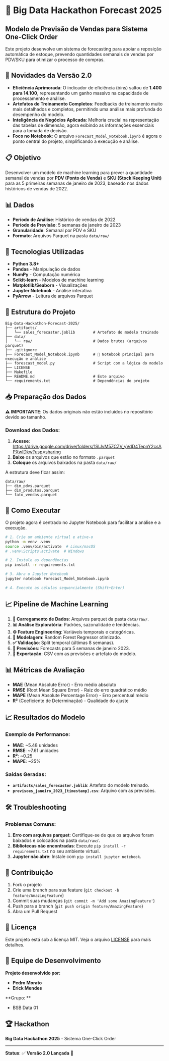 # 🎯 Big Data Hackathon Forecast 2025

## Modelo de Previsão de Vendas para Sistema One-Click Order

Este projeto desenvolve um sistema de forecasting para apoiar a reposição automática de estoque, prevendo quantidades semanais de vendas por PDV/SKU para otimizar o processo de compras.

## 🌟 Novidades da Versão 2.0

- **Eficiência Aprimorada**: O indicador de eficiência (bins) saltou de **1.400 para 14.100**, representando um ganho massivo na capacidade de processamento e análise.
- **Artefatos de Treinamento Completos**: Feedbacks de treinamento muito mais detalhados e completos, permitindo uma análise mais profunda do desempenho do modelo.
- **Inteligência de Negócios Aplicada**: Melhoria crucial na representação das tabelas de dimensão, agora exibindo as informações essenciais para a tomada de decisão.
- **Foco no Notebook**: O arquivo `Forecast_Model_Notebook.ipynb` é agora o ponto central do projeto, simplificando a execução e análise.

## 📋 Objetivo

Desenvolver um modelo de machine learning para prever a quantidade semanal de vendas por **PDV (Ponto de Venda)** e **SKU (Stock Keeping Unit)** para as 5 primeiras semanas de janeiro de 2023, baseado nos dados históricos de vendas de 2022.

## 📊 Dados

- **Período de Análise**: Histórico de vendas de 2022
- **Período de Previsão**: 5 semanas de janeiro de 2023
- **Granularidade**: Semanal por PDV e SKU
- **Formato**: Arquivos Parquet na pasta `data/raw/`

## 🔧 Tecnologias Utilizadas

- **Python 3.8+**
- **Pandas** - Manipulação de dados
- **NumPy** - Computação numérica  
- **Scikit-learn** - Modelos de machine learning
- **Matplotlib/Seaborn** - Visualizações
- **Jupyter Notebook** - Análise interativa
- **PyArrow** - Leitura de arquivos Parquet

## 📁 Estrutura do Projeto

```
Big-Data-Hackathon-Forecast-2025/
├── artifacts/
│   └── sales_forecaster.joblib        # Artefato do modelo treinado
├── data/
│   └── raw/                           # Dados brutos (arquivos parquet)
├── .gitignore
├── Forecast_Model_Notebook.ipynb      # 📓 Notebook principal para execução e análise
├── forescast_model.py                 # Script com a lógica do modelo
├── LICENSE
├── Makefile
├── README.md                          # Este arquivo
└── requirements.txt                   # Dependências do projeto
```

## 📥 Preparação dos Dados

**⚠️ IMPORTANTE**: Os dados originais não estão incluídos no repositório devido ao tamanho.

### Download dos Dados:
1. **Acesse**: https://drive.google.com/drive/folders/1SIJvM5ZCZV_yVdD4TepnY2csAPXwIDkw?usp=sharing 
2. **Baixe** os arquivos que estão no formato `.parquet`
3. **Coloque** os arquivos baixados na pasta `data/raw/`

A estrutura deve ficar assim:
```
data/raw/
├── dim_pdvs.parquet
├── dim_produtos.parquet
└── fato_vendas.parquet
```

## 🚀 Como Executar

O projeto agora é centrado no Jupyter Notebook para facilitar a análise e a execução.

```bash
# 1. Crie um ambiente virtual e ative-o
python -m venv .venv
source .venv/bin/activate  # Linux/macOS
# .venv\Scripts\activate  # Windows

# 2. Instale as dependências
pip install -r requirements.txt

# 3. Abra o Jupyter Notebook
jupyter notebook Forecast_Model_Notebook.ipynb

# 4. Execute as células sequencialmente (Shift+Enter)
```

## 📈 Pipeline de Machine Learning

1. **📂 Carregamento de Dados**: Arquivos parquet da pasta `data/raw/`.
2. **📊 Análise Exploratória**: Padrões, sazonalidade e tendências.
3. **⚙️ Feature Engineering**: Variáveis temporais e categóricas.
4. **🤖 Modelagem**: Random Forest Regressor otimizado.
5. **✅ Validação**: Split temporal (últimas 8 semanas).
6. **🎯 Previsões**: Forecasts para 5 semanas de janeiro 2023.
7. **💾 Exportação**: CSV com as previsões e artefato do modelo.

## 📊 Métricas de Avaliação

- **MAE** (Mean Absolute Error) - Erro médio absoluto
- **RMSE** (Root Mean Square Error) - Raiz do erro quadrático médio  
- **MAPE** (Mean Absolute Percentage Error) - Erro percentual médio
- **R²** (Coeficiente de Determinação) - Qualidade do ajuste

## 📈 Resultados do Modelo

### Exemplo de Performance:
- **MAE**: ~5.48 unidades
- **RMSE**: ~7.61 unidades  
- **R²**: ~0.25
- **MAPE**: ~25%

### Saídas Geradas:
- **`artifacts/sales_forecaster.joblib`**: Artefato do modelo treinado.
- **`previsoes_janeiro_2023_[timestamp].csv`**: Arquivo com as previsões.

## 🛠️ Troubleshooting

### Problemas Comuns:
1. **Erro com arquivos parquet**: Certifique-se de que os arquivos foram baixados e colocados na pasta `data/raw/`.
2. **Bibliotecas não encontradas**: Execute `pip install -r requirements.txt` no seu ambiente virtual.
3. **Jupyter não abre**: Instale com `pip install jupyter notebook`.

## 🤝 Contribuição

1. Fork o projeto
2. Crie uma branch para sua feature (`git checkout -b feature/AmazingFeature`)  
3. Commit suas mudanças (`git commit -m 'Add some AmazingFeature'`)
4. Push para a branch (`git push origin feature/AmazingFeature`)
5. Abra um Pull Request

## 📄 Licença

Este projeto está sob a licença MIT. Veja o arquivo [LICENSE](LICENSE) para mais detalhes.

## 👥 Equipe de Desenvolvimento

**Projeto desenvolvido por:**
- **Pedro Morato** 
- **Erick Mendes**

**Grupo: **
- BSB Data 01

## 🏆 Hackathon

**Big Data Hackathon 2025** - Sistema One-Click Order

---

**Status**: ✅ **Versão 2.0 Lançada** 🚀
